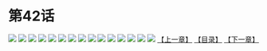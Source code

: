 # 第42话
![](https://s1.baozimh.com/scomic/yuekanshaonuyeqijun-chunquan/0/46-z6lh/1.jpg)
![](https://s1.baozimh.com/scomic/yuekanshaonuyeqijun-chunquan/0/46-z6lh/2.jpg)
![](https://s1.baozimh.com/scomic/yuekanshaonuyeqijun-chunquan/0/46-z6lh/3.jpg)
![](https://s1.baozimh.com/scomic/yuekanshaonuyeqijun-chunquan/0/46-z6lh/4.jpg)
![](https://s1.baozimh.com/scomic/yuekanshaonuyeqijun-chunquan/0/46-z6lh/5.jpg)
![](https://s1.baozimh.com/scomic/yuekanshaonuyeqijun-chunquan/0/46-z6lh/6.jpg)
![](https://s1.baozimh.com/scomic/yuekanshaonuyeqijun-chunquan/0/46-z6lh/7.jpg)
![](https://s1.baozimh.com/scomic/yuekanshaonuyeqijun-chunquan/0/46-z6lh/8.jpg)
![](https://s1.baozimh.com/scomic/yuekanshaonuyeqijun-chunquan/0/46-z6lh/9.jpg)
![](https://s1.baozimh.com/scomic/yuekanshaonuyeqijun-chunquan/0/46-z6lh/10.jpg)
![](https://s1.baozimh.com/scomic/yuekanshaonuyeqijun-chunquan/0/46-z6lh/11.jpg)
![](https://s1.baozimh.com/scomic/yuekanshaonuyeqijun-chunquan/0/46-z6lh/12.jpg)
![](https://s1.baozimh.com/scomic/yuekanshaonuyeqijun-chunquan/0/46-z6lh/13.jpg)
![](https://s1.baozimh.com/scomic/yuekanshaonuyeqijun-chunquan/0/46-z6lh/14.jpg)
![](https://s1.baozimh.com/scomic/yuekanshaonuyeqijun-chunquan/0/46-z6lh/15.jpg)
[【上一章】](./41.md)
[【目录】](./README.md)
[【下一章】](./43.md)
